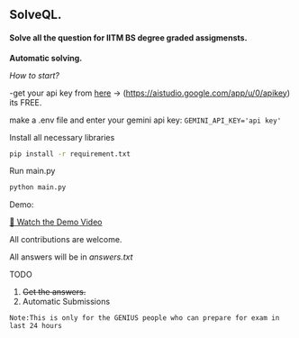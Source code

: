 ## **SolveQL.**

#### **Solve all the question for IITM BS degree graded assigmensts.**

**Automatic solving.**

*How to start?*

-get your api key from [here](https://aistudio.google.com/app/u/0/apikey) -> (https://aistudio.google.com/app/u/0/apikey) its FREE.

make a .env file and enter your gemini api key:
`GEMINI_API_KEY='api key'`

Install all necessary libraries

```bash
pip install -r requirement.txt
```

Run main.py

```bash
python main.py
```

Demo:

[🎥 Watch the Demo Video](https://github.com/XERO47/IITM_ASSIG_SOLVER/blob/a24a5da75949018f31203b8a4e65d51e40e2e8ff/assests/solver_demo.mp4)



All contributions are welcome.

All answers will be in *answers.txt*

TODO

1. ~~Get the answers.~~
2. Automatic Submissions

`Note:This is only for the GENIUS people who can prepare for exam in last 24 hours`
